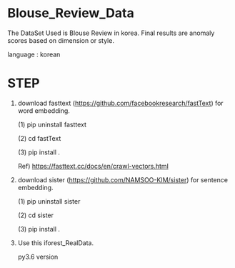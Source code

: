 # Blouse_Review_Data
The DataSet Used is Blouse Review in korea. Final results are anomaly scores based on dimension or style.

language : korean

# STEP 
 
 1. download fasttext (https://github.com/facebookresearch/fastText) for word embedding.
    
    (1) pip uninstall fasttext
  
    (2) cd fastText
  
    (3) pip install .
  
    Ref) https://fasttext.cc/docs/en/crawl-vectors.html

 2. download sister (https://github.com/NAMSOO-KIM/sister) for sentence embedding.
  
    (1) pip uninstall sister
  
    (2) cd sister
  
    (3) pip install .

 3. Use this iforest_RealData.
 
    py3.6 version
